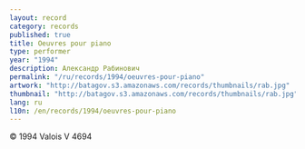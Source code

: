 ```yaml
---
layout: record
category: records
published: true
title: Oeuvres pour piano
type: performer
year: "1994"
description: Александр Рабинович
permalink: "/ru/records/1994/oeuvres-pour-piano"
artwork: "http://batagov.s3.amazonaws.com/records/thumbnails/rab.jpg"
thumbnail: "http://batagov.s3.amazonaws.com/records/thumbnails/rab.jpg"
lang: ru
l10n: /en/records/1994/oeuvres-pour-piano
---
```


© 1994 Valois V 4694